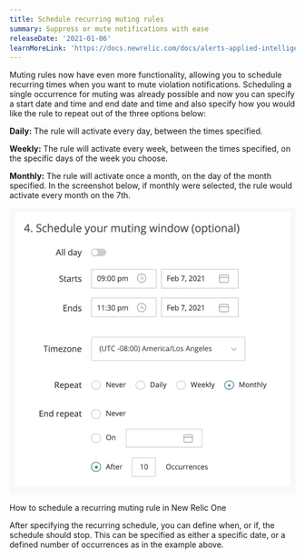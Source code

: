 ```yaml
---
title: Schedule recurring muting rules
summary: Suppress or mute notifications with ease
releaseDate: '2021-01-06'
learnMoreLink: 'https://docs.newrelic.com/docs/alerts-applied-intelligence/new-relic-alerts/alert-notifications/muting-rules-suppress-notifications#schedule-muting-rule'
---
```


Muting rules now have even more functionality, allowing you to schedule recurring times when you want to mute violation notifications. Scheduling a single occurrence for muting was already possible and now you can specify a start date and time and end date and time and also specify how you would like the rule to repeat out of the three options below:

**Daily:** The rule will activate every day, between the times specified.

**Weekly:** The rule will activate every week, between the times specified, on the specific days of the week you choose.

**Monthly:** The rule will activate once a month, on the day of the month specified. In the screenshot below, if monthly were selected, the rule would activate every month on the 7th.

![Recurring muting rules for alerts](./images/whats-new-muting-rules010621.webp "Recurring muting rules for alerts")

How to schedule a recurring muting rule in New Relic One

After specifying the recurring schedule, you can define when, or if, the schedule should stop. This can be specified as either a specific date, or a defined number of occurrences as in the example above.

